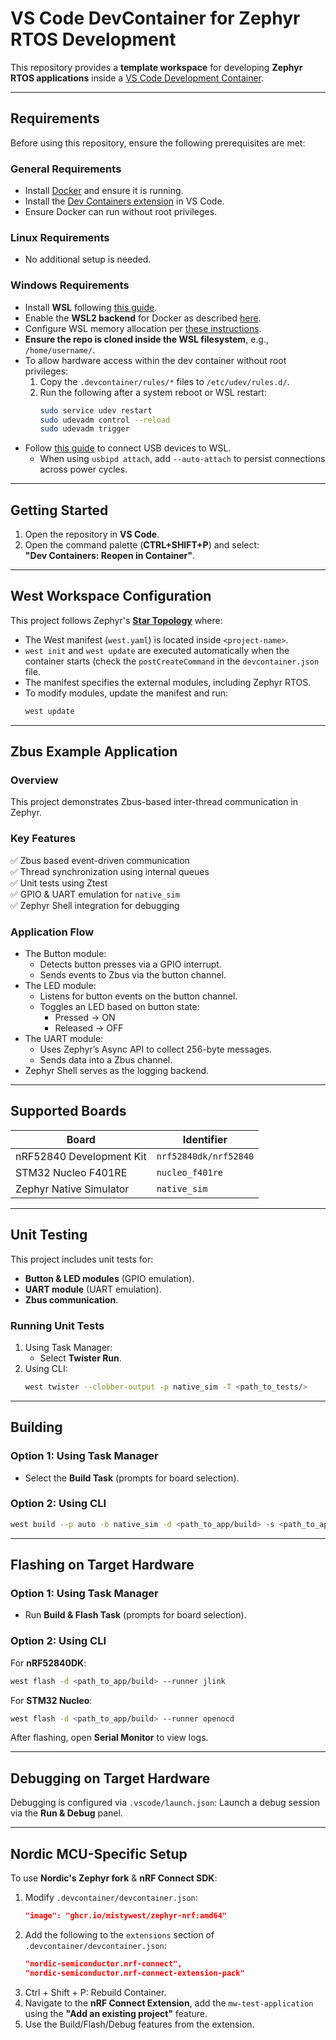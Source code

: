 # VS Code DevContainer for Zephyr RTOS Development

This repository provides a **template workspace** for developing **Zephyr RTOS applications** inside a [VS Code Development Container](https://code.visualstudio.com/docs/devcontainers/containers).

---

## Requirements
Before using this repository, ensure the following prerequisites are met:

### General Requirements
- Install [Docker](https://www.docker.com/products/docker-desktop) and ensure it is running.
- Install the [Dev Containers extension](https://marketplace.visualstudio.com/items?itemName=ms-vscode-remote.remote-containers) in VS Code.
- Ensure Docker can run without root privileges.

### Linux Requirements
- No additional setup is needed.

### Windows Requirements
- Install **WSL** following [this guide](https://learn.microsoft.com/en-us/windows/wsl/install).
- Enable the **WSL2 backend** for Docker as described [here](https://learn.microsoft.com/en-us/windows/wsl/tutorials/wsl-containers).
- Configure WSL memory allocation per [these instructions](https://www.aleksandrhovhannisyan.com/blog/limiting-memory-usage-in-wsl-2/).
- **Ensure the repo is cloned inside the WSL filesystem**, e.g., `/home/username/`.
- To allow hardware access within the dev container without root privileges:
  1. Copy the `.devcontainer/rules/*` files to `/etc/udev/rules.d/`.
  2. Run the following after a system reboot or WSL restart:
     ```sh
     sudo service udev restart
     sudo udevadm control --reload
     sudo udevadm trigger
     ```
- Follow [this guide](https://learn.microsoft.com/en-us/windows/wsl/connect-usb) to connect USB devices to WSL.
  - When using `usbipd attach`, add `--auto-attach` to persist connections across power cycles.

---

## Getting Started
1. Open the repository in **VS Code**.
2. Open the command palette (**CTRL+SHIFT+P**) and select:  
   **"Dev Containers: Reopen in Container"**.

---

## West Workspace Configuration
This project follows Zephyr's **[Star Topology](https://docs.zephyrproject.org/latest/develop/west/workspaces.html#t2-star-topology-application-is-the-manifest-repository)** where:
- The West manifest (`west.yaml`) is located inside `<project-name>`.
- `west init` and `west update` are executed automatically when the container starts (check the `postCreateCommand` in the `devcontainer.json` file.
- The manifest specifies the external modules, including Zephyr RTOS.
- To modify modules, update the manifest and run:
  ```sh
  west update
  ```

---

## Zbus Example Application
### Overview
This project demonstrates Zbus-based inter-thread communication in Zephyr.

### Key Features
✅ Zbus based event-driven communication  
✅ Thread synchronization using internal queues  
✅ Unit tests using Ztest  
✅ GPIO & UART emulation for `native_sim`  
✅ Zephyr Shell integration for debugging

### Application Flow
- The Button module:
  - Detects button presses via a GPIO interrupt.
  - Sends events to Zbus via the button channel.
- The LED module:
  - Listens for button events on the button channel.
  - Toggles an LED based on button state:
    - Pressed → ON
    - Released → OFF
- The UART module:
  - Uses Zephyr’s Async API to collect 256-byte messages.
  - Sends data into a Zbus channel.
- Zephyr Shell serves as the logging backend.

---

## Supported Boards
| **Board**              | **Identifier**        |
|------------------------|----------------------|
| nRF52840 Development Kit | `nrf52840dk/nrf52840` |
| STM32 Nucleo F401RE    | `nucleo_f401re`      |
| Zephyr Native Simulator | `native_sim`        |

---

## Unit Testing
This project includes unit tests for:
- **Button & LED modules** (GPIO emulation).
- **UART module** (UART emulation).
- **Zbus communication**.

### Running Unit Tests
1. Using Task Manager:
   - Select **Twister Run**.
2. Using CLI:
   ```sh
   west twister --clobber-output -p native_sim -T <path_to_tests/>
   ```

---

## Building

### Option 1: Using Task Manager
- Select the **Build Task** (prompts for board selection).

### Option 2: Using CLI
```sh
west build --p auto -b native_sim -d <path_to_app/build> -s <path_to_app/>
```

---

## **Flashing on Target Hardware**
### Option 1: Using Task Manager
- Run **Build & Flash Task** (prompts for board selection).

### Option 2: Using CLI
For **nRF52840DK**:
```sh
west flash -d <path_to_app/build> --runner jlink
```
For **STM32 Nucleo**:
```sh
west flash -d <path_to_app/build> --runner openocd
```
After flashing, open **Serial Monitor** to view logs.

---

## Debugging on Target Hardware
Debugging is configured via `.vscode/launch.json`:
Launch a debug session via the **Run & Debug** panel.

---

## **Nordic MCU-Specific Setup**
To use **Nordic's Zephyr fork** & **nRF Connect SDK**:
1. Modify `.devcontainer/devcontainer.json`:
   ```json
   "image": "ghcr.io/mistywest/zephyr-nrf:amd64"
   ```
2. Add the following to the `extensions` section of `.devcontainer/devcontainer.json`:
   ```json
   "nordic-semiconductor.nrf-connect",
   "nordic-semiconductor.nrf-connect-extension-pack"
   ```
3. Ctrl + Shift + P: Rebuild Container.
4. Navigate to the **nRF Connect Extension**, add the `mw-test-application` using the **"Add an existing project"** feature.
5. Use the Build/Flash/Debug features from the extension.

